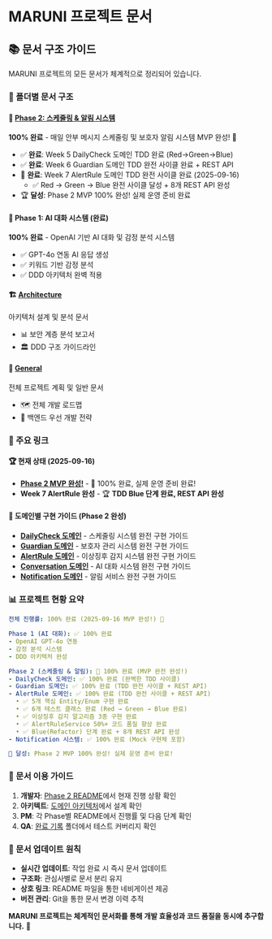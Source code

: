 # MARUNI 프로젝트 문서

## 📚 문서 구조 가이드

MARUNI 프로젝트의 모든 문서가 체계적으로 정리되어 있습니다.

### 📂 폴더별 문서 구조

#### 🎉 [Phase 2: 스케줄링 & 알림 시스템](./phase2/)
**100% 완료** - 매일 안부 메시지 스케줄링 및 보호자 알림 시스템 MVP 완성! 🚀
- ✅ **완료**: Week 5 DailyCheck 도메인 TDD 완료 (Red→Green→Blue)
- ✅ **완료**: Week 6 Guardian 도메인 TDD 완전 사이클 완료 + REST API
- 🎉 **완료**: Week 7 AlertRule 도메인 TDD 완전 사이클 완료 (2025-09-16)
  - ✅ Red → Green → Blue 완전 사이클 달성 + 8개 REST API 완성
- 🏆 **달성**: Phase 2 MVP 100% 완성! 실제 운영 준비 완료

#### 🤖 Phase 1: AI 대화 시스템 (완료)
**100% 완료** - OpenAI 기반 AI 대화 및 감정 분석 시스템
- ✅ GPT-4o 연동 AI 응답 생성
- ✅ 키워드 기반 감정 분석
- ✅ DDD 아키텍처 완벽 적용

#### 🏗️ [Architecture](./architecture/)
아키텍처 설계 및 분석 문서
- 📊 보안 계층 분석 보고서
- 🏛️ DDD 구조 가이드라인

#### 📝 [General](./general/)
전체 프로젝트 계획 및 일반 문서
- 🗺️ 전체 개발 로드맵
- 🔧 백엔드 우선 개발 전략

### 🔗 주요 링크

#### 🏆 현재 상태 (2025-09-16)
- **[Phase 2 MVP 완성!](./phase2/README.md)** - 🎉 100% 완료, 실제 운영 준비 완료!
- **Week 7 AlertRule 완성** - 🏆 **TDD Blue 단계 완료, REST API 완성**

#### 📖 도메인별 구현 가이드 (Phase 2 완성)
- **[DailyCheck 도메인](./phase2/implementation/dailycheck-domain-guide.md)** - 스케줄링 시스템 완전 구현 가이드
- **[Guardian 도메인](./phase2/implementation/guardian-domain-guide.md)** - 보호자 관리 시스템 완전 구현 가이드
- **[AlertRule 도메인](./phase2/implementation/alertrule-domain-guide.md)** - 이상징후 감지 시스템 완전 구현 가이드
- **[Conversation 도메인](./phase2/implementation/conversation-domain-guide.md)** - AI 대화 시스템 완전 구현 가이드
- **[Notification 도메인](./phase2/implementation/notification-domain-guide.md)** - 알림 서비스 완전 구현 가이드


### 📊 프로젝트 현황 요약

```yaml
전체 진행률: 100% 완료 (2025-09-16 MVP 완성!) 🎉

Phase 1 (AI 대화): ✅ 100% 완료
- OpenAI GPT-4o 연동
- 감정 분석 시스템
- DDD 아키텍처 완성

Phase 2 (스케줄링 & 알림): 🎉 100% 완료 (MVP 완전 완성!)
- DailyCheck 도메인: ✅ 100% 완료 (완벽한 TDD 사이클)
- Guardian 도메인: ✅ 100% 완료 (TDD 완전 사이클 + REST API)
- AlertRule 도메인: ✅ 100% 완료 (TDD 완전 사이클 + REST API)
  • ✅ 5개 핵심 Entity/Enum 구현 완료
  • ✅ 6개 테스트 클래스 완료 (Red → Green → Blue 완료)
  • ✅ 이상징후 감지 알고리즘 3종 구현 완료
  • ✅ AlertRuleService 50%+ 코드 품질 향상 완료
  • ✅ Blue(Refactor) 단계 완료 + 8개 REST API 완성
- Notification 시스템: ✅ 100% 완료 (Mock 구현체 포함)

🚀 달성: Phase 2 MVP 100% 완성! 실제 운영 준비 완료!
```

### 🔧 문서 이용 가이드

1. **개발자**: [Phase 2 README](./phase2/README.md)에서 현재 진행 상황 확인
2. **아키텍트**: [도메인 아키텍처](./phase2/implementation/domain-architecture.md)에서 설계 확인
3. **PM**: 각 Phase별 README에서 진행률 및 다음 단계 확인
4. **QA**: [완료 기록](./phase2/completed/) 폴더에서 테스트 커버리지 확인

### 📝 문서 업데이트 원칙

- **실시간 업데이트**: 작업 완료 시 즉시 문서 업데이트
- **구조화**: 관심사별로 문서 분리 유지
- **상호 링크**: README 파일을 통한 네비게이션 제공
- **버전 관리**: Git을 통한 문서 변경 이력 추적

**MARUNI 프로젝트는 체계적인 문서화를 통해 개발 효율성과 코드 품질을 동시에 추구합니다.** 🚀